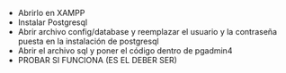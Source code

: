 - Abrirlo en XAMPP
- Instalar Postgresql
- Abrir archivo config/database y reemplazar el usuario y la contraseña puesta en la instalación de postgresql
- Abrir el archivo sql y poner el código dentro de pgadmin4
- PROBAR SI FUNCIONA (ES EL DEBER SER)
